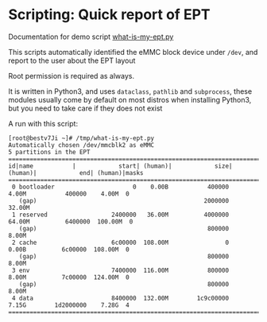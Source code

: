 # Scripting: Quick report of EPT

Documentation for demo script [what-is-my-ept.py](../scripts/what-is-my-ept.py)

This scripts automatically identified the eMMC block device under ``/dev``, and report to the user about the EPT layout

Root permission is required as always.

It is written in Python3, and uses ``dataclass``, ``pathlib`` and ``subprocess``, these modules usually come by default on most distros when installing Python3, but you need to take care if they does not exist

A run with this script:
```
[root@bestv7Ji ~]# /tmp/what-is-my-ept.py 
Automatically chosen /dev/mmcblk2 as eMMC
5 partitions in the EPT
======================================================================================================
id|name           |            start| (human)|            size| (human)|            end| (human)|masks
======================================================================================================
 0 bootloader                      0    0.00B           400000    4.00M           400000    4.00M  0
   (gap)                                               2000000   32.00M
 1 reserved                  2400000   36.00M          4000000   64.00M          6400000  100.00M  0
   (gap)                                                800000    8.00M
 2 cache                     6c00000  108.00M                0    0.00B          6c00000  108.00M  0
   (gap)                                                800000    8.00M
 3 env                       7400000  116.00M           800000    8.00M          7c00000  124.00M  0
   (gap)                                                800000    8.00M
 4 data                      8400000  132.00M        1c9c00000    7.15G        1d2000000    7.28G  4
======================================================================================================
```